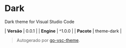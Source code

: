 # Dark

Dark theme for Visual Studio Code

| **Versão** | 0.0.1 |
| **Engine** | ^1.0.0 |
| **Pacote** | theme-dark |

> Autogerado por [go-vsc-theme](https://github.com/natalbu/go-vsc-theme).
